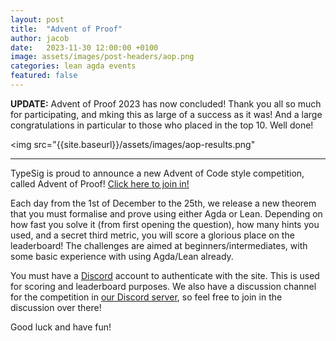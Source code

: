 ```yaml
---
layout: post
title:  "Advent of Proof"
author: jacob
date:   2023-11-30 12:00:00 +0100
image: assets/images/post-headers/aop.png
categories: lean agda events
featured: false
---
```

<b>UPDATE:</b> Advent of Proof 2023 has now concluded! Thank you all so much for participating, and mking this as large of a success as it was! And a large congratulations in particular to those who placed in the top 10. Well done!

<img src="{{site.baseurl}}/assets/images/aop-results.png"
<hr>

TypeSig is proud to announce a new Advent of Code style competition, called Advent of Proof! [Click here to join in!][aop]

Each day from the 1st of December to the 25th, we release a new theorem that you must formalise and prove using either Agda or Lean.
Depending on how fast you solve it (from first opening the question), how many hints you used, and a secret third metric, you will score a glorious place on the leaderboard!
The challenges are aimed at beginners/intermediates, with some basic experience with using Agda/Lean already.

You must have a [Discord][discord-site] account to authenticate with the site.
This is used for scoring and leaderboard purposes.
We also have a discussion channel for the competition in [our Discord server][discord], so feel free to join in the discussion over there!

Good luck and have fun!

[aop]: https://homepages.inf.ed.ac.uk/loconno/
[discord-site]: https://discord.gg
[discord]: {{site.social.discord}}
